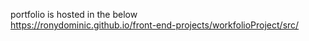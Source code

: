 
portfolio is hosted in the below <br>
https://ronydominic.github.io/front-end-projects/workfolioProject/src/
